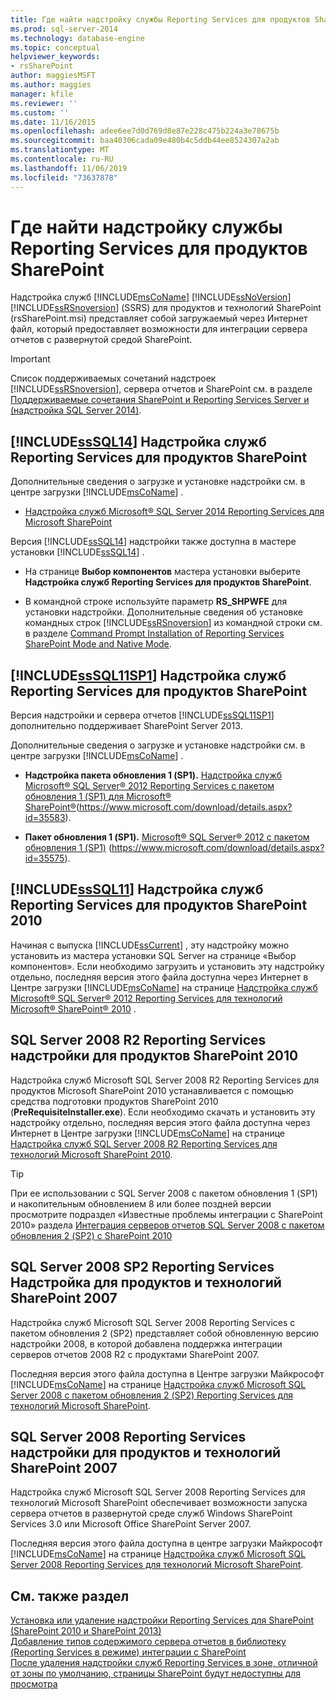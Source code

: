 ```yaml
---
title: Где найти надстройку службы Reporting Services для продуктов SharePoint | Документы Майкрософт
ms.prod: sql-server-2014
ms.technology: database-engine
ms.topic: conceptual
helpviewer_keywords:
- rsSharePoint
author: maggiesMSFT
ms.author: maggies
manager: kfile
ms.reviewer: ''
ms.custom: ''
ms.date: 11/16/2015
ms.openlocfilehash: adee6ee7d0d769d8e87e228c475b224a3e78675b
ms.sourcegitcommit: baa40306cada09e480b4c5ddb44ee8524307a2ab
ms.translationtype: MT
ms.contentlocale: ru-RU
ms.lasthandoff: 11/06/2019
ms.locfileid: "73637878"
---
```

# <a name="where-to-find-the-reporting-services-add-in-for-sharepoint-products"></a>Где найти надстройку службы Reporting Services для продуктов SharePoint

Надстройка служб [!INCLUDE[msCoName](../../includes/msconame-md.md)] [!INCLUDE[ssNoVersion](../../includes/ssnoversion-md.md)] [!INCLUDE[ssRSnoversion](../../includes/ssrsnoversion-md.md)] (SSRS) для продуктов и технологий SharePoint (rsSharePoint.msi) представляет собой загружаемый через Интернет файл, который предоставляет возможности для интеграции сервера отчетов с развернутой средой SharePoint.  
  
> [!IMPORTANT]  
>  Список поддерживаемых сочетаний надстроек [!INCLUDE[ssRSnoversion](../../includes/ssrsnoversion-md.md)], сервера отчетов и SharePoint см. в разделе [Поддерживаемые сочетания SharePoint и Reporting Services Server и &#40;надстройка SQL Server 2014&#41;](supported-combinations-of-sharepoint-and-reporting-services-server.md).  
  
##  <a name="bkmk_sql14"></a> [!INCLUDE[ssSQL14](../../includes/sssql14-md.md)] Надстройка служб Reporting Services для продуктов SharePoint  
 Дополнительные сведения о загрузке и установке надстройки см. в центре загрузки [!INCLUDE[msCoName](../../includes/msconame-md.md)] .  
  
-   [Надстройка служб Microsoft® SQL Server 2014 Reporting Services для Microsoft SharePoint](https://www.microsoft.com/download/details.aspx?id=53162)  
  
 Версия [!INCLUDE[ssSQL14](../../includes/sssql14-md.md)] надстройки также доступна в мастере установки [!INCLUDE[ssSQL14](../../includes/sssql14-md.md)] .  
  
-   На странице **Выбор компонентов** мастера установки выберите **Надстройка служб Reporting Services для продуктов SharePoint**.  
  
-   В командной строке используйте параметр **RS_SHPWFE** для установки надстройки. Дополнительные сведения об установке командных строк [!INCLUDE[ssRSnoversion](../../includes/ssrsnoversion-md.md)] из командной строки см. в разделе [Command Prompt Installation of Reporting Services SharePoint Mode and Native Mode](install-reporting-services-at-the-command-prompt.md).  
  
##  <a name="bkmk_sql11sp1"></a> [!INCLUDE[ssSQL11SP1](../../includes/sssql11sp1-md.md)] Надстройка служб Reporting Services для продуктов SharePoint  
 Версия надстройки и сервера отчетов [!INCLUDE[ssSQL11SP1](../../includes/sssql11sp1-md.md)] дополнительно поддерживает SharePoint Server 2013.  
  
 Дополнительные сведения о загрузке и установке надстройки см. в центре загрузки [!INCLUDE[msCoName](../../includes/msconame-md.md)] .  
  
-   **Надстройка пакета обновления 1 (SP1).** [Надстройка служб Microsoft® SQL Server® 2012 Reporting Services с пакетом обновления 1 (SP1) для Microsoft® SharePoint®](https://www.microsoft.com/download/details.aspx?id=35583)(https://www.microsoft.com/download/details.aspx?id=35583).  
  
-   **Пакет обновления 1 (SP1).** [Microsoft® SQL Server® 2012 с пакетом обновления 1 (SP1)](https://www.microsoft.com/download/details.aspx?id=35575) (https://www.microsoft.com/download/details.aspx?id=35575).  
  
##  <a name="bkmk_sql11"></a> [!INCLUDE[ssSQL11](../../includes/sssql11-md.md)] Надстройка служб Reporting Services для продуктов SharePoint 2010  
 Начиная с выпуска [!INCLUDE[ssCurrent](../../includes/sscurrent-md.md)] , эту надстройку можно установить из мастера установки SQL Server на странице «Выбор компонентов». Если необходимо загрузить и установить эту надстройку отдельно, последняя версия этого файла доступна через Интернет в Центре загрузки [!INCLUDE[msCoName](../../includes/msconame-md.md)] на странице [Надстройка служб Microsoft® SQL Server® 2012 Reporting Services для технологий Microsoft® SharePoint® 2010](https://go.microsoft.com/fwlink/?LinkID=207242) .  
  
##  <a name="bkmk_sql2008r2"></a>SQL Server 2008 R2 Reporting Services надстройки для продуктов SharePoint 2010  
 Надстройка служб Microsoft SQL Server 2008 R2 Reporting Services для продуктов Microsoft SharePoint 2010 устанавливается с помощью средства подготовки продуктов SharePoint 2010 (**PreRequisiteInstaller.exe**). Если необходимо скачать и установить эту надстройку отдельно, последняя версия этого файла доступна через Интернет в Центре загрузки [!INCLUDE[msCoName](../../includes/msconame-md.md)] на странице [Надстройка служб SQL Server 2008 R2 Reporting Services для технологий Microsoft SharePoint 2010](https://www.microsoft.com/download/details.aspx?id=622).  
  
> [!TIP]  
>  При ее использовании с SQL Server 2008 с пакетом обновления 1 (SP1) и накопительным обновлением 8 или более поздней версии просмотрите подраздел «Известные проблемы интеграции с SharePoint 2010» раздела [Интеграция серверов отчетов SQL Server 2008 с пакетом обновления 2 (SP2) с SharePoint 2010](https://technet.microsoft.com/library/ff946055%28SQL.100%29.aspx)  
  
##  <a name="bkmk_sql2008sp2"></a>SQL Server 2008 SP2 Reporting Services Надстройка для продуктов и технологий SharePoint 2007  
 Надстройка служб Microsoft SQL Server 2008 Reporting Services с пакетом обновления 2 (SP2) представляет собой обновленную версию надстройки 2008, в которой добавлена поддержка интеграции серверов отчетов 2008 R2 с продуктами SharePoint 2007.  
  
 Последняя версия этого файла доступна в Центре загрузки Майкрософт [!INCLUDE[msCoName](../../includes/msconame-md.md)] на странице [Надстройка служб Microsoft SQL Server 2008 с пакетом обновления 2 (SP2) Reporting Services для технологий Microsoft SharePoint](https://www.microsoft.com/download/details.aspx?id=793).  
  
##  <a name="bkmk_sql2008"></a>SQL Server 2008 Reporting Services надстройки для продуктов и технологий SharePoint 2007  
 Надстройка служб Microsoft SQL Server 2008 Reporting Services для технологий Microsoft SharePoint обеспечивает возможности запуска сервера отчетов в развернутой среде служб Windows SharePoint Services 3.0 или Microsoft Office SharePoint Server 2007.  
  
 Последняя версия этого файла доступна в центре загрузки Майкрософт [!INCLUDE[msCoName](../../includes/msconame-md.md)] на странице [Надстройка служб Microsoft SQL Server 2008 Reporting Services для технологий Microsoft SharePoint](https://www.microsoft.com/download/details.aspx?id=622).  
  
## <a name="see-also"></a>См. также раздел  
 [Установка или удаление надстройки Reporting Services для SharePoint &#40;SharePoint 2010 и SharePoint 2013&#41; ](install-or-uninstall-the-reporting-services-add-in-for-sharepoint.md)   
 [Добавление типов содержимого сервера отчетов в библиотеку &#40;Reporting Services в режиме&#41; интеграции с SharePoint](../add-reporting-services-content-types-to-a-sharepoint-library.md)   
 [После удаления надстройки служб Reporting Services в зоне, отличной от зоны по умолчанию, страницы SharePoint будут недоступны для просмотра](https://support.microsoft.com/kb/2009212)  
  
  
